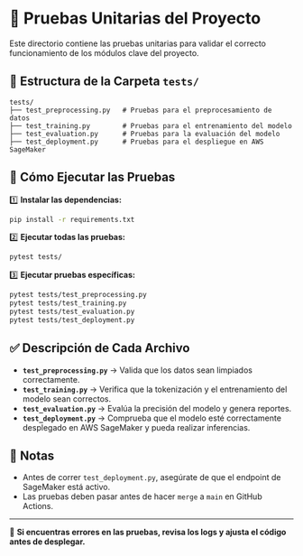 # 🧪 Pruebas Unitarias del Proyecto

Este directorio contiene las pruebas unitarias para validar el correcto funcionamiento de los módulos clave del proyecto.

## 📂 Estructura de la Carpeta `tests/`

```
tests/
├── test_preprocessing.py   # Pruebas para el preprocesamiento de datos
├── test_training.py        # Pruebas para el entrenamiento del modelo
├── test_evaluation.py      # Pruebas para la evaluación del modelo
├── test_deployment.py      # Pruebas para el despliegue en AWS SageMaker
```

## 🚀 Cómo Ejecutar las Pruebas

1️⃣ **Instalar las dependencias:**
```bash
pip install -r requirements.txt
```

2️⃣ **Ejecutar todas las pruebas:**
```bash
pytest tests/
```

3️⃣ **Ejecutar pruebas específicas:**
```bash
pytest tests/test_preprocessing.py
pytest tests/test_training.py
pytest tests/test_evaluation.py
pytest tests/test_deployment.py
```

## ✅ Descripción de Cada Archivo

- **`test_preprocessing.py`** → Valida que los datos sean limpiados correctamente.
- **`test_training.py`** → Verifica que la tokenización y el entrenamiento del modelo sean correctos.
- **`test_evaluation.py`** → Evalúa la precisión del modelo y genera reportes.
- **`test_deployment.py`** → Comprueba que el modelo esté correctamente desplegado en AWS SageMaker y pueda realizar inferencias.

## 📌 Notas
- Antes de correr `test_deployment.py`, asegúrate de que el endpoint de SageMaker está activo.
- Las pruebas deben pasar antes de hacer `merge` a `main` en GitHub Actions.

---

📢 **Si encuentras errores en las pruebas, revisa los logs y ajusta el código antes de desplegar.**